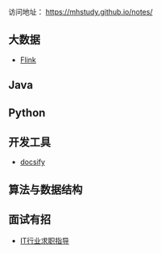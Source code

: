 访问地址： https://mhstudy.github.io/notes/

## 大数据

- [Flink](大数据/大数据技术之Flink.md)

## Java

## Python

## 开发工具

- [docsify](开发工具/docsify.md)


## 算法与数据结构

## 面试有招

- [IT行业求职指导](面试/IT行业求职指导.md)
